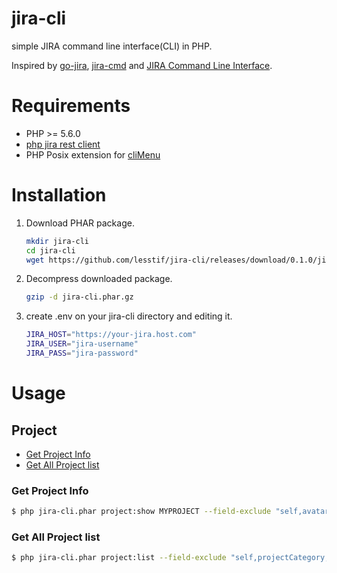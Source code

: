 # jira-cli
simple JIRA command line interface(CLI) in PHP.

Inspired by [go-jira](https://github.com/Netflix-Skunkworks/go-jira), [jira-cmd](https://github.com/germanrcuriel/jira-cmd) and [JIRA Command Line Interface](https://bobswift.atlassian.net/wiki/display/JCLI/User%27s+Guide).

# Requirements

- PHP >= 5.6.0
- [php jira rest client](https://github.com/lesstif/php-jira-rest-client)
- PHP Posix extension for [cliMenu](https://github.com/php-school/cli-menu)

# Installation

1. Download PHAR package.

   ``` sh
   mkdir jira-cli
   cd jira-cli
   wget https://github.com/lesstif/jira-cli/releases/download/0.1.0/jira-cli.phar.gz
   ```
2. Decompress downloaded package.

   ```sh
   gzip -d jira-cli.phar.gz
   ```

3. create .env on your jira-cli directory and editing it.

   ``` sh
   JIRA_HOST="https://your-jira.host.com"
   JIRA_USER="jira-username"
   JIRA_PASS="jira-password"
   ```



# Usage

## Project
- [Get Project Info](#get-project-info)
- [Get All Project list](#get-all-project-list)

### Get Project Info

```sh
$ php jira-cli.phar project:show MYPROJECT --field-exclude "self,avatarUrls,roles,versions"
```

### Get All Project list

```sh
$ php jira-cli.phar project:list --field-exclude "self,projectCategory,avatarUrls"
```